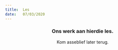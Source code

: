 ```yaml
---
title:  Les
date:   07/03/2020
---
```


### <center>Ons werk aan hierdie les.</center>
<center>Kom asseblief later terug.</center>